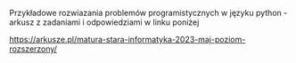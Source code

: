 Przykładowe rozwiazania problemów programistycznych w języku python - arkusz z zadaniami i odpowiedziami w linku poniżej

https://arkusze.pl/matura-stara-informatyka-2023-maj-poziom-rozszerzony/
